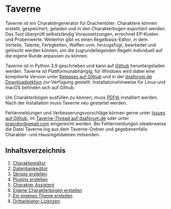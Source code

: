 # Taverne
Taverne ist ein Charaktergenerator für Drachentöter. Charaktere können erstellt, gespeichert, geladen und in den Charakterbogen exportiert werden. Das Tool überprüft selbstständig Voraussetzungen, errechnet EP-Kosten und Probenwerte. Weiterhin gibt es einen Regelbasis-Editor, in dem Vorteile, Talente, Fertigkeiten, Waffen uvm. hinzugefügt, bearbeitet und gelöscht werden können, um die zugrundeliegenden Regeln individuell auf die eigene Runde anpassen zu können.

Taverne ist in Python 3.9 geschrieben und kann auf [Github](https://github.com/Aeolitus/Taverne) heruntergeladen werden. Taverne ist Plattformunabhängig, für Windows wird dabei eine kompilierte Version unter [Releases auf Github](https://github.com/Aeolitus/Taverne/releases) und in der [dsaforum.de Downloadsektion](https://dsaforum.de/app.php/dlext/?view=detail&df_id=213) zur Verfügung gestellt. Installationshinweise für Linux und macOS befinden sich auf Github.

Um Charakterbögen ausfüllen zu können, muss [PDFtk](https://www.pdflabs.com/tools/pdftk-server/) installiert werden. Nach der Installation muss Taverne neu gestartet werden.

Fehlermeldungen und Verbesserungsvorschläge können gerne unter [Issues auf Github](https://github.com/Aeolitus/Taverne/issues), im [Taverne-Thread auf dsaforum.de](https://dsaforum.de/viewtopic.php?f=180&t=45794) oder unter [praiodor@gmail.com](mailto:praiodor@gmail.com) eingereicht werden. Bei Fehlermeldungen idealerweise die Datei Taverne.log aus dem Taverne-Ordner und gegebenenfalls Charakter- und Hausregeldateien mitsenden.

## Inhaltsverzeichnis
1. [Charaktereditor](charaktereditor.md)
2. [Datenbankeditor](datenbankeditor.md)
3. [Skripte erstellen](script_api.md)
4. [Plugins erstellen](plugin_api.md)
5. [Charakter Assistent](charakterassistent.md)
6. [Eigene Charakterbögen erstellen](charakterbogen.md)
7. [Ein eigenes Theme erstellen](theme.md)
8. [Drittanbieter-Lizenzen](acknowledgements.md)